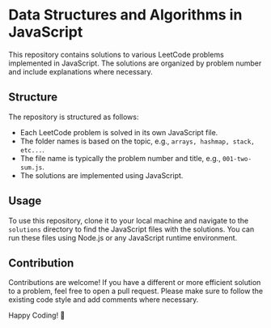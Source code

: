 # Data Structures and Algorithms in JavaScript

This repository contains solutions to various LeetCode problems implemented in JavaScript. The solutions are organized by problem number and include explanations where necessary.

## Structure

The repository is structured as follows:

- Each LeetCode problem is solved in its own JavaScript file.
- The folder names is based on the topic, e.g., `arrays, hashmap, stack, etc...`.
- The file name is typically the problem number and title, e.g., `001-two-sum.js`.
- The solutions are implemented using JavaScript.

## Usage

To use this repository, clone it to your local machine and navigate to the `solutions` directory to find the JavaScript files with the solutions. You can run these files using Node.js or any JavaScript runtime environment.

## Contribution

Contributions are welcome! If you have a different or more efficient solution to a problem, feel free to open a pull request. Please make sure to follow the existing code style and add comments where necessary.

Happy Coding! 🚀
